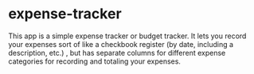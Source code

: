# expense-tracker
This app is a simple expense tracker or budget tracker. It lets you record your expenses sort of like a checkbook register (by date, including a description, etc.) , but has separate columns for different expense categories for recording and totaling your expenses.
